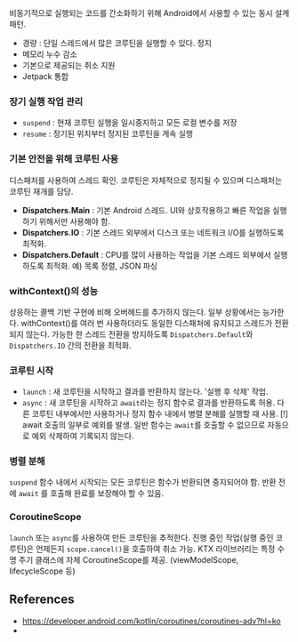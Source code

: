 비동기적으로 실행되는 코드를 간소화하기 위해 Android에서 사용할 수 있는 동시 설계 패턴.

- 경량 : 단일 스레드에서 많은 코루틴을 실행할 수 있다. 정지
- 메모리 누수 감소
- 기본으로 제공되는 취소 지원
- Jetpack 통합

### 장기 실행 작업 관리
- `suspend` : 현재 코루틴 실행을 일시중지하고 모든 로컬 변수를 저장
- `resume` : 정기된 위치부터 정지된 코루틴을 계속 실행

### 기본 안전을 위해 코루틴 사용
디스패처를 사용하여 스레드 확인.
코루틴은 자체적으로 정지될 수 있으며 디스패처는 코루틴 재개를 담당.

- **Dispatchers.Main** : 기본 Android 스레드. UI와 상호작용하고 빠른 작업을 실행하기 위해서만 사용해야 함.
- **Dispatchers.IO** : 기본 스레드 외부에서 디스크 또는 네트워크 I/O를 실행하도록 최적화. 
- **Dispatchers.Default** : CPU를 많이 사용하는 작업을 기본 스레드 외부에서 실행하도록 최적화. 예) 목록 정렬, JSON 파싱

### withContext()의 성능
상응하는 콜백 기반 구현에 비해 오버헤드를 추가하지 않는다. 일부 상황에서는 능가한다. withContext()를 여러 번 사용하더라도 동일한 디스패처에 유지되고 스레드가 전환되지 않는다. 가능한 한 스레드 전환을 방지하도록 `Dispatchers.Default`와 `Dispatchers.IO` 간의 전환을 최적화.

### 코루틴 시작
- `launch` : 새 코루틴을 시작하고 결과를 반환하지 않는다. '실행 후 삭제' 작업.
- `async` : 새 코루틴을 시작하고  `await`라는 정지 함수로 결과를 반환하도록 허용. 다른 코루틴 내부에서만 사용하거나 정지 함수 내에서 병렬 분해를 실행할 때 사용. [!] await 호출의 일부로 예외를 발생. 일반 함수는 `await`를 호출할 수 없으므로 자동으로 예외 삭제하여 기록되지 않는다.

### 병렬 분해
`suspend` 함수 내에서 시작되는 모든 코루틴은 함수가 반환되면 중지되어야 함. 반환 전에 `await` 를 호출해 완료를 보장해야 할 수 있음. 

### CoroutineScope
`launch` 또는 `async`를 사용하여 만든 코루틴을 추적한다. 진행 중인 작업(실행 중인 코루틴)은 언제든지 `scope.cancel()`을 호출하여 취소 가능.
KTX 라이브러리는 특정 수명 주기 클래스에 자체 CoroutineScope를 제공. (viewModelScope, lifecycleScope 등)


## References
- https://developer.android.com/kotlin/coroutines/coroutines-adv?hl=ko
- 


